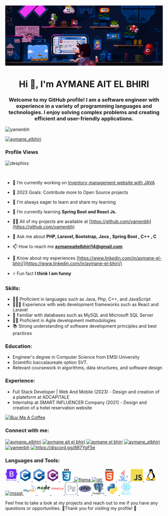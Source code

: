 ![MasterHead](https://raw.githubusercontent.com/yamenbh/yamenbh/main/git-wallpaper.gif)

<h1 align="center">Hi 👋, I'm AYMANE AIT EL BHIRI</h1>
<h3 align="center">Welcome to my GitHub profile! I am a software engineer with experience in a variety of programming languages and technologies. I enjoy solving complex problems and creating efficient and user-friendly applications.</h3>

<p align="left"> <img src="https://komarev.com/ghpvc/?username=yamenbh&label=Profile%20views&color=0e75b6&style=flat" alt="yamenbh" /> </p>

<p align="left"> <a href="https://twitter.com/aymane_elbhiri" target="blank"><img src="https://img.shields.io/twitter/follow/aymane_elbhiri?logo=twitter&style=for-the-badge" alt="aymane_elbhiri" /></a> </p>

<h3>Profile Views</h3>
 <p align="left"> <img src="https://profile-counter.glitch.me/yamenbh/count.svg" alt="desphixs" /> </p>

 </br>

- 🔭 I’m currently working on [Inventory management website with JAVA](https://github.com/yamenbh/inventory-management)

- 🥅 2023 Goals: Contribute more to Open Source projects

- 👯 I'm always eager to learn and share my learning

- 🌱 I’m currently learning **Spring Boot and React Js.**

- 👨‍💻 All of my projects are available at [https://github.com/yamenbh](https://github.com/yamenbh)

- 💬 Ask me about **PHP, Laravel, Bootstrap, Java , Spring Boot  , C++ , C**

- 📫 How to reach me **aymaneaitelbhiri14@gmail.com**

- 📄 Know about my experiences [https://www.linkedin.com/in/aymane-el-bhiri/](https://www.linkedin.com/in/aymane-el-bhiri/)

- ⚡ Fun fact **I think I am funny**

<h3 align="left">Skills:</h3>
<ul>
  <li>🤹🏻 Proficient in languages such as Java, Php, C++, and JavaScript</li>
  <li>👨🏿‍💻 Experience with web development frameworks such as React and Laravel</li>
  <li>📙 Familiar with databases such as MySQL and Microsoft SQL Server</li>
  <li>👨‍💼 Proficient in Agile development methodologies</li>
  <li>📚 Strong understanding of software development principles and best practices</li>
</ul>

<h3 align="left">Education:</h3>
<ul>
  <li>Engineer's degree in Computer Science from EMSI University</li>
  <li>Scientific baccalaureate option SVT.</li>
  <li>Relevant coursework in algorithms, data structures, and software design</li>
</ul>

<h3 align="left">Experience:</h3>
<ul>
  <li>Full Stack Developer | Web And Mobile (2023) - Design and creation of a plateform at ADCAPITALE </li>
  <li>Internship at SMART INFLUENCER Company (2021) - Design and creation of a hotel reservation website</li>
</ul>
<a href="https://www.buymeacoffee.com/aymaneelbhiri" target="_blank"><img src="https://cdn.buymeacoffee.com/buttons/default-orange.png" alt="Buy Me A Coffee" height="41" width="174"></a>

<h3 align="left">Connect with me:</h3>
<p align="left">
<a href="https://twitter.com/aymane_elbhiri" target="blank"><img align="center" src="https://raw.githubusercontent.com/rahuldkjain/github-profile-readme-generator/master/src/images/icons/Social/twitter.svg" alt="aymane_elbhiri" height="30" width="40" /></a>
<a href="https://linkedin.com/in/aymane ait el bhiri" target="blank"><img align="center" src="https://raw.githubusercontent.com/rahuldkjain/github-profile-readme-generator/master/src/images/icons/Social/linked-in-alt.svg" alt="aymane ait el bhiri" height="30" width="40" /></a>
<a href="https://fb.com/aymane el bhiri" target="blank"><img align="center" src="https://raw.githubusercontent.com/rahuldkjain/github-profile-readme-generator/master/src/images/icons/Social/facebook.svg" alt="aymane el bhiri" height="30" width="40" /></a>
<a href="https://instagram.com/aymane_elbhiri" target="blank"><img align="center" src="https://raw.githubusercontent.com/rahuldkjain/github-profile-readme-generator/master/src/images/icons/Social/instagram.svg" alt="aymane_elbhiri" height="30" width="40" /></a>
<a href="https://www.youtube.com/c/yamenbh" target="blank"><img align="center" src="https://raw.githubusercontent.com/rahuldkjain/github-profile-readme-generator/master/src/images/icons/Social/youtube.svg" alt="yamenbh" height="30" width="40" /></a>
<a href="https://discord.gg/https://discord.gg/8R7YgF5e" target="blank"><img align="center" src="https://raw.githubusercontent.com/rahuldkjain/github-profile-readme-generator/master/src/images/icons/Social/discord.svg" alt="https://discord.gg/8R7YgF5e" height="30" width="40" /></a>
</p>

<h3 align="left">Languages and Tools:</h3>
<p align="left"> <a href="https://getbootstrap.com" target="_blank" rel="noreferrer"> <img src="https://raw.githubusercontent.com/devicons/devicon/master/icons/bootstrap/bootstrap-plain-wordmark.svg" alt="bootstrap" width="40" height="40"/> </a> <a href="https://www.cprogramming.com/" target="_blank" rel="noreferrer"> <img src="https://raw.githubusercontent.com/devicons/devicon/master/icons/c/c-original.svg" alt="c" width="40" height="40"/> </a> <a href="https://www.w3schools.com/cpp/" target="_blank" rel="noreferrer"> <img src="https://raw.githubusercontent.com/devicons/devicon/master/icons/cplusplus/cplusplus-original.svg" alt="cplusplus" width="40" height="40"/> </a> <a href="https://www.w3schools.com/cs/" target="_blank" rel="noreferrer"> <img src="https://raw.githubusercontent.com/devicons/devicon/master/icons/csharp/csharp-original.svg" alt="csharp" width="40" height="40"/> </a> <a href="https://www.w3schools.com/css/" target="_blank" rel="noreferrer"> <img src="https://raw.githubusercontent.com/devicons/devicon/master/icons/css3/css3-original-wordmark.svg" alt="css3" width="40" height="40"/> </a> <a href="https://www.figma.com/" target="_blank" rel="noreferrer"> <img src="https://www.vectorlogo.zone/logos/figma/figma-icon.svg" alt="figma" width="40" height="40"/> </a> <a href="https://git-scm.com/" target="_blank" rel="noreferrer"> <img src="https://www.vectorlogo.zone/logos/git-scm/git-scm-icon.svg" alt="git" width="40" height="40"/> </a> <a href="https://www.w3.org/html/" target="_blank" rel="noreferrer"> <img src="https://raw.githubusercontent.com/devicons/devicon/master/icons/html5/html5-original-wordmark.svg" alt="html5" width="40" height="40"/> </a> <a href="https://www.java.com" target="_blank" rel="noreferrer"> <img src="https://raw.githubusercontent.com/devicons/devicon/master/icons/java/java-original.svg" alt="java" width="40" height="40"/> </a> <a href="https://developer.mozilla.org/en-US/docs/Web/JavaScript" target="_blank" rel="noreferrer"> <img src="https://raw.githubusercontent.com/devicons/devicon/master/icons/javascript/javascript-original.svg" alt="javascript" width="40" height="40"/> </a> <a href="https://www.linux.org/" target="_blank" rel="noreferrer"> <img src="https://raw.githubusercontent.com/devicons/devicon/master/icons/linux/linux-original.svg" alt="linux" width="40" height="40"/> </a> <a href="https://www.microsoft.com/en-us/sql-server" target="_blank" rel="noreferrer"> <img src="https://www.svgrepo.com/show/303229/microsoft-sql-server-logo.svg" alt="mssql" width="40" height="40"/> </a> <a href="https://www.mysql.com/" target="_blank" rel="noreferrer"> <img src="https://raw.githubusercontent.com/devicons/devicon/master/icons/mysql/mysql-original-wordmark.svg" alt="mysql" width="40" height="40"/> </a> <a href="https://nodejs.org" target="_blank" rel="noreferrer"> <img src="https://raw.githubusercontent.com/devicons/devicon/master/icons/nodejs/nodejs-original-wordmark.svg" alt="nodejs" width="40" height="40"/> </a> <a href="https://www.oracle.com/" target="_blank" rel="noreferrer"> <img src="https://raw.githubusercontent.com/devicons/devicon/master/icons/oracle/oracle-original.svg" alt="oracle" width="40" height="40"/> </a> <a href="https://www.photoshop.com/en" target="_blank" rel="noreferrer"> <img src="https://raw.githubusercontent.com/devicons/devicon/master/icons/photoshop/photoshop-line.svg" alt="photoshop" width="40" height="40"/> </a> <a href="https://www.php.net" target="_blank" rel="noreferrer"> <img src="https://raw.githubusercontent.com/devicons/devicon/master/icons/php/php-original.svg" alt="php" width="40" height="40"/> </a> <a href="https://www.postgresql.org" target="_blank" rel="noreferrer"> <img src="https://raw.githubusercontent.com/devicons/devicon/master/icons/postgresql/postgresql-original-wordmark.svg" alt="postgresql" width="40" height="40"/> </a> <a href="https://www.python.org" target="_blank" rel="noreferrer"> <img src="https://raw.githubusercontent.com/devicons/devicon/master/icons/python/python-original.svg" alt="python" width="40" height="40"/> </a> <a href="https://reactjs.org/" target="_blank" rel="noreferrer"> <img src="https://raw.githubusercontent.com/devicons/devicon/master/icons/react/react-original-wordmark.svg" alt="react" width="40" height="40"/> </a> </p>

<p>Feel free to take a look at my projects and reach out to me if you have any questions or opportunities. 🤝Thank you for visiting my profile! 🙏</p>

